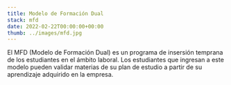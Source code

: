 ```yaml
---
title: Modelo de Formación Dual
stack: mfd
date: 2022-02-22T00:00:00+00:00
thumb: ../images/mfd.jpg
---
```


El MFD (Modelo de Formación Dual) es un programa de insersión temprana de los estudiantes en el ámbito laboral. Los estudiantes que ingresan a este modelo pueden 
validar materias de su plan de estudio a partir de su aprendizaje adquirido en la empresa.

